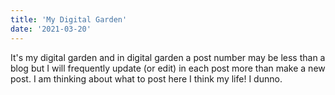 ```yaml
---
title: 'My Digital Garden'
date: '2021-03-20'
---
```


It's my digital garden and in digital garden a post number may be less than a blog but I will frequently update (or edit) in each post more than make a new post. I am thinking about what to post here I think my life! I dunno.
